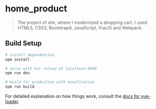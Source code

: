 # home_product

> The project of site, where I modernized a shopping cart. I used HTML5, CSS3, Bootstrap4, JavaScript, VueJS and Webpack.

## Build Setup

``` bash
# install dependencies
npm install

# serve with hot reload at localhost:8080
npm run dev

# build for production with minification
npm run build
```

For detailed explanation on how things work, consult the [docs for vue-loader](http://vuejs.github.io/vue-loader).
